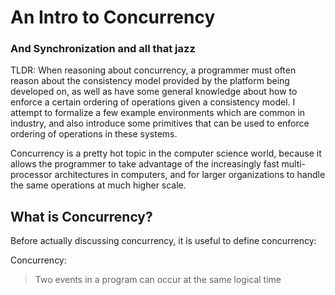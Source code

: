 # An Intro to Concurrency
### And Synchronization and all that jazz

TLDR:
When reasoning about concurrency, a programmer must often reason about the consistency
model provided by the platform being developed on, as well as have some general knowledge about
how to enforce a certain ordering of operations given a consistency model. I attempt to
formalize a few example environments which are common in industry, and also introduce some
primitives that can be used to enforce ordering of operations in these systems.

Concurrency is a pretty hot topic in the computer science world, because it allows the
programmer to take advantage of the increasingly fast multi-processor architectures in
computers, and for larger organizations to handle the same operations at much higher scale.

## What is Concurrency?

Before actually discussing concurrency, it is useful to define concurrency:

Concurrency:
> Two events in a program can occur at the same logical time



